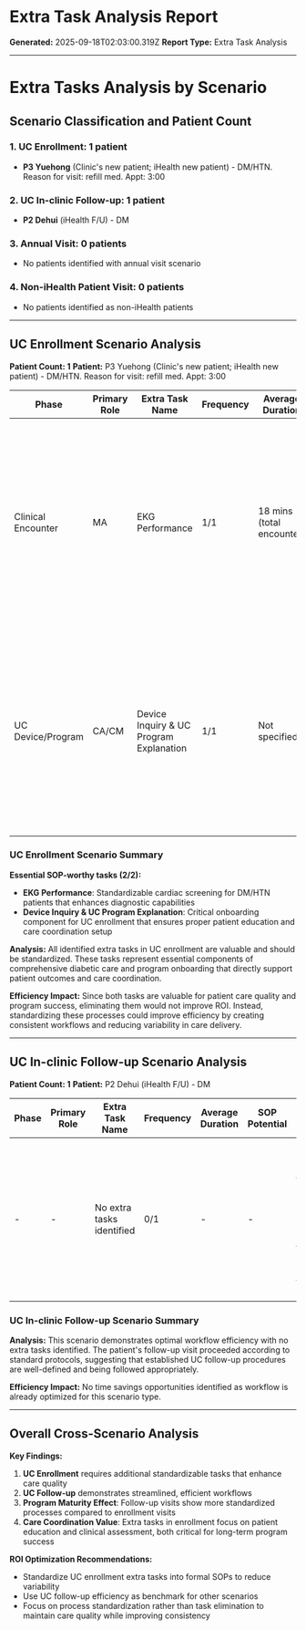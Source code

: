 # Extra Task Analysis Report

**Generated:** 2025-09-18T02:03:00.319Z
**Report Type:** Extra Task Analysis

---

# Extra Tasks Analysis by Scenario

## Scenario Classification and Patient Count

### 1. UC Enrollment: 1 patient
- **P3 Yuehong** (Clinic's new patient; iHealth new patient) - DM/HTN. Reason for visit: refill med. Appt: 3:00

### 2. UC In-clinic Follow-up: 1 patient  
- **P2 Dehui** (iHealth F/U) - DM

### 3. Annual Visit: 0 patients
- No patients identified with annual visit scenario

### 4. Non-iHealth Patient Visit: 0 patients
- No patients identified as non-iHealth patients

---

## UC Enrollment Scenario Analysis

**Patient Count: 1**
**Patient:** P3 Yuehong (Clinic's new patient; iHealth new patient) - DM/HTN. Reason for visit: refill med. Appt: 3:00

| Phase | Primary Role | Extra Task Name | Frequency | Average Duration | SOP Potential | Patient Cases |
|-------|--------------|----------------|-----------|------------------|---------------|---------------|
| Clinical Encounter | MA | EKG Performance | 1/1 | 18 mins (total encounter) | Yes | P3 Yuehong: EKG performed during comprehensive vital signs collection for new DM/HTN patient during medication refill visit, conducted alongside standard vitals, medication reconciliation, and social history gathering |
| UC Device/Program | CA/CM | Device Inquiry & UC Program Explanation | 1/1 | Not specified | Yes | P3 Yuehong: CA/CM inquired about home monitoring devices and explained UC diabetes management program as part of new patient onboarding process for DM/HTN patient seeking medication refills |

### UC Enrollment Scenario Summary

**Essential SOP-worthy tasks (2/2):**
- **EKG Performance**: Standardizable cardiac screening for DM/HTN patients that enhances diagnostic capabilities
- **Device Inquiry & UC Program Explanation**: Critical onboarding component for UC enrollment that ensures proper patient education and care coordination setup

**Analysis:** All identified extra tasks in UC enrollment are valuable and should be standardized. These tasks represent essential components of comprehensive diabetic care and program onboarding that directly support patient outcomes and care coordination.

**Efficiency Impact:** Since both tasks are valuable for patient care quality and program success, eliminating them would not improve ROI. Instead, standardizing these processes could improve efficiency by creating consistent workflows and reducing variability in care delivery.

---

## UC In-clinic Follow-up Scenario Analysis

**Patient Count: 1**
**Patient:** P2 Dehui (iHealth F/U) - DM

| Phase | Primary Role | Extra Task Name | Frequency | Average Duration | SOP Potential | Patient Cases |
|-------|--------------|----------------|-----------|------------------|---------------|---------------|
| - | - | No extra tasks identified | 0/1 | - | - | P2 Dehui: All activities followed standard SOP procedures with no additional tasks beyond routine follow-up care |

### UC In-clinic Follow-up Scenario Summary

**Analysis:** This scenario demonstrates optimal workflow efficiency with no extra tasks identified. The patient's follow-up visit proceeded according to standard protocols, suggesting that established UC follow-up procedures are well-defined and being followed appropriately.

**Efficiency Impact:** No time savings opportunities identified as workflow is already optimized for this scenario type.

---

## Overall Cross-Scenario Analysis

**Key Findings:**
1. **UC Enrollment** requires additional standardizable tasks that enhance care quality
2. **UC Follow-up** demonstrates streamlined, efficient workflows  
3. **Program Maturity Effect**: Follow-up visits show more standardized processes compared to enrollment visits
4. **Care Coordination Value**: Extra tasks in enrollment focus on patient education and clinical assessment, both critical for long-term program success

**ROI Optimization Recommendations:**
- Standardize UC enrollment extra tasks into formal SOPs to reduce variability
- Use UC follow-up efficiency as benchmark for other scenarios
- Focus on process standardization rather than task elimination to maintain care quality while improving consistency